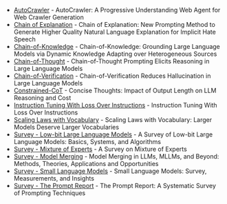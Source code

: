 - [AutoCrawler](https://arxiv.org/abs/2404.12753) - AutoCrawler: A Progressive Understanding Web Agent for Web Crawler Generation
- [Chain of Explanation](https://arxiv.org/abs/2209.04889) - Chain of Explanation: New Prompting Method to Generate Higher Quality Natural Language Explanation for Implicit Hate Speech
- [Chain-of-Knowledge](https://arxiv.org/abs/2305.13269) - Chain-of-Knowledge: Grounding Large Language Models via Dynamic Knowledge Adapting over Heterogeneous Sources
- [Chain-of-Thought](https://arxiv.org/abs/2201.11903) - Chain-of-Thought Prompting Elicits Reasoning in Large Language Models
- [Chain-of-Verification](https://arxiv.org/abs/2309.11495) - Chain-of-Verification Reduces Hallucination in Large Language Models
- [Constrained-CoT](https://arxiv.org/abs/2407.19825) - Concise Thoughts: Impact of Output Length on LLM Reasoning and Cost
- [Instruction Tuning With Loss Over Instructions](https://arxiv.org/abs/2405.14394) - Instruction Tuning With Loss Over Instructions
- [Scaling Laws with Vocabulary](https://arxiv.org/abs/2407.13623) - Scaling Laws with Vocabulary: Larger Models Deserve Larger Vocabularies
- [Survey - Low-bit Large Language Models](https://arxiv.org/abs/2409.16694) - A Survey of Low-bit Large Language Models: Basics, Systems, and Algorithms
- [Survey - Mixture of Experts](https://arxiv.org/abs/2407.06204) - A Survey on Mixture of Experts
- [Survey - Model Merging](https://arxiv.org/abs/2408.07666) - Model Merging in LLMs, MLLMs, and Beyond: Methods, Theories, Applications and Opportunities
- [Survey - Small Language Models](https://arxiv.org/abs/2409.15790) - Small Language Models: Survey, Measurements, and Insights
- [Survey - The Prompt Report](https://arxiv.org/abs/2406.06608) - The Prompt Report: A Systematic Survey of Prompting Techniques
